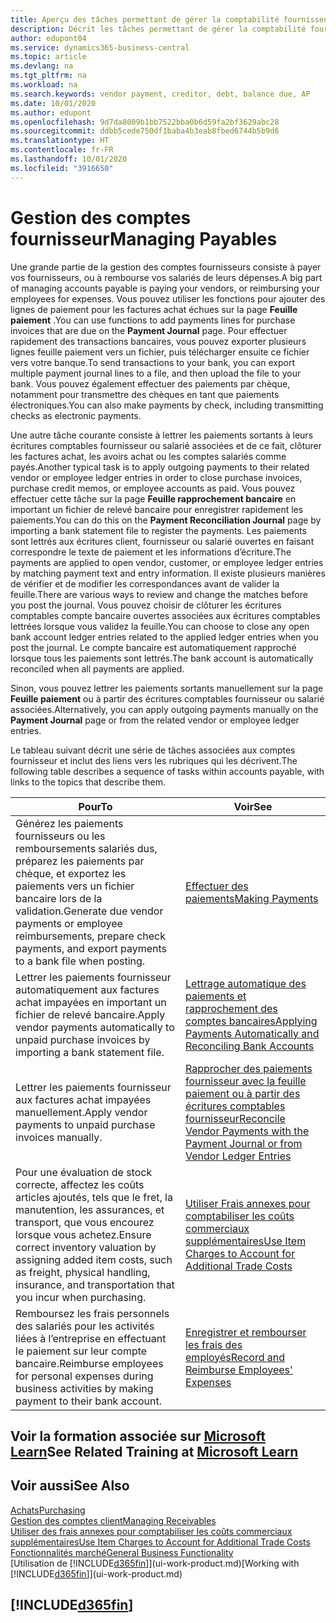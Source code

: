 ```yaml
---
title: Aperçu des tâches permettant de gérer la comptabilité fournisseur| Microsoft Docs
description: Décrit les tâches permettant de gérer la comptabilité fournisseur, par exemple, le paiement des créditeurs ou le lettrage de paiements sortants dans la comptabilité pour clôturer des factures ou des avoirs.
author: edupont04
ms.service: dynamics365-business-central
ms.topic: article
ms.devlang: na
ms.tgt_pltfrm: na
ms.workload: na
ms.search.keywords: vendor payment, creditor, debt, balance due, AP
ms.date: 10/01/2020
ms.author: edupont
ms.openlocfilehash: 9d7da8009b1bb7522bba0b6d59fa2bf3629abc28
ms.sourcegitcommit: ddbb5cede750df1baba4b3eab8fbed6744b5b9d6
ms.translationtype: HT
ms.contentlocale: fr-FR
ms.lasthandoff: 10/01/2020
ms.locfileid: "3916650"
---
```

# <a name="managing-payables"></a><span data-ttu-id="e8799-103">Gestion des comptes fournisseur</span><span class="sxs-lookup"><span data-stu-id="e8799-103">Managing Payables</span></span>

<span data-ttu-id="e8799-104">Une grande partie de la gestion des comptes fournisseurs consiste à payer vos fournisseurs, ou à rembourse vos salariés de leurs dépenses.</span><span class="sxs-lookup"><span data-stu-id="e8799-104">A big part of managing accounts payable is paying your vendors, or reimbursing your employees for expenses.</span></span> <span data-ttu-id="e8799-105">Vous pouvez utiliser les fonctions pour ajouter des lignes de paiement pour les factures achat échues sur la page **Feuille paiement** .</span><span class="sxs-lookup"><span data-stu-id="e8799-105">You can use functions to add payments lines for purchase invoices that are due on the **Payment Journal** page.</span></span> <span data-ttu-id="e8799-106">Pour effectuer rapidement des transactions bancaires, vous pouvez exporter plusieurs lignes feuille paiement vers un fichier, puis télécharger ensuite ce fichier vers votre banque.</span><span class="sxs-lookup"><span data-stu-id="e8799-106">To send transactions to your bank, you can export multiple payment journal lines to a file, and then upload the file to your bank.</span></span> <span data-ttu-id="e8799-107">Vous pouvez également effectuer des paiements par chèque, notamment pour transmettre des chèques en tant que paiements électroniques.</span><span class="sxs-lookup"><span data-stu-id="e8799-107">You can also make payments by check, including transmitting checks as electronic payments.</span></span>

<span data-ttu-id="e8799-108">Une autre tâche courante consiste à lettrer les paiements sortants à leurs écritures comptables fournisseur ou salarié associées et de ce fait, clôturer les factures achat, les avoirs achat ou les comptes salariés comme payés.</span><span class="sxs-lookup"><span data-stu-id="e8799-108">Another typical task is to apply outgoing payments to their related vendor or employee ledger entries in order to close purchase invoices, purchase credit memos, or employee accounts as paid.</span></span> <span data-ttu-id="e8799-109">Vous pouvez effectuer cette tâche sur la page **Feuille rapprochement bancaire** en important un fichier de relevé bancaire pour enregistrer rapidement les paiements.</span><span class="sxs-lookup"><span data-stu-id="e8799-109">You can do this on the **Payment Reconciliation Journal** page by importing a bank statement file to register the payments.</span></span> <span data-ttu-id="e8799-110">Les paiements sont lettrés aux écritures client, fournisseur ou salarié ouvertes en faisant correspondre le texte de paiement et les informations d’écriture.</span><span class="sxs-lookup"><span data-stu-id="e8799-110">The payments are applied to open vendor, customer, or employee ledger entries by matching payment text and entry information.</span></span> <span data-ttu-id="e8799-111">Il existe plusieurs manières de vérifier et de modifier les correspondances avant de valider la feuille.</span><span class="sxs-lookup"><span data-stu-id="e8799-111">There are various ways to review and change the matches before you post the journal.</span></span> <span data-ttu-id="e8799-112">Vous pouvez choisir de clôturer les écritures comptables compte bancaire ouvertes associées aux écritures comptables lettrées lorsque vous validez la feuille.</span><span class="sxs-lookup"><span data-stu-id="e8799-112">You can choose to close any open bank account ledger entries related to the applied ledger entries when you post the journal.</span></span> <span data-ttu-id="e8799-113">Le compte bancaire est automatiquement rapproché lorsque tous les paiements sont lettrés.</span><span class="sxs-lookup"><span data-stu-id="e8799-113">The bank account is automatically reconciled when all payments are applied.</span></span>

<span data-ttu-id="e8799-114">Sinon, vous pouvez lettrer les paiements sortants manuellement sur la page **Feuille paiement** ou à partir des écritures comptables fournisseur ou salarié associées.</span><span class="sxs-lookup"><span data-stu-id="e8799-114">Alternatively, you can apply outgoing payments manually on the **Payment Journal** page or from the related vendor or employee ledger entries.</span></span>

<span data-ttu-id="e8799-115">Le tableau suivant décrit une série de tâches associées aux comptes fournisseur et inclut des liens vers les rubriques qui les décrivent.</span><span class="sxs-lookup"><span data-stu-id="e8799-115">The following table describes a sequence of tasks within accounts payable, with links to the topics that describe them.</span></span>

| <span data-ttu-id="e8799-116">Pour</span><span class="sxs-lookup"><span data-stu-id="e8799-116">To</span></span> | <span data-ttu-id="e8799-117">Voir</span><span class="sxs-lookup"><span data-stu-id="e8799-117">See</span></span> |
| --- | --- |
| <span data-ttu-id="e8799-118">Générez les paiements fournisseurs ou les remboursements salariés dus, préparez les paiements par chèque, et exportez les paiements vers un fichier bancaire lors de la validation.</span><span class="sxs-lookup"><span data-stu-id="e8799-118">Generate due vendor payments or employee reimbursements, prepare check payments, and export payments to a bank file when posting.</span></span> |[<span data-ttu-id="e8799-119">Effectuer des paiements</span><span class="sxs-lookup"><span data-stu-id="e8799-119">Making Payments</span></span>](payables-make-payments.md) |
| <span data-ttu-id="e8799-120">Lettrer les paiements fournisseur automatiquement aux factures achat impayées en important un fichier de relevé bancaire.</span><span class="sxs-lookup"><span data-stu-id="e8799-120">Apply vendor payments automatically to unpaid purchase invoices by importing a bank statement file.</span></span> |[<span data-ttu-id="e8799-121">Lettrage automatique des paiements et rapprochement des comptes bancaires</span><span class="sxs-lookup"><span data-stu-id="e8799-121">Applying Payments Automatically and Reconciling Bank Accounts</span></span>](receivables-apply-payments-auto-reconcile-bank-accounts.md) |
| <span data-ttu-id="e8799-122">Lettrer les paiements fournisseur aux factures achat impayées manuellement.</span><span class="sxs-lookup"><span data-stu-id="e8799-122">Apply vendor payments to unpaid purchase invoices manually.</span></span> |[<span data-ttu-id="e8799-123">Rapprocher des paiements fournisseur avec la feuille paiement ou à partir des écritures comptables fournisseur</span><span class="sxs-lookup"><span data-stu-id="e8799-123">Reconcile Vendor Payments with the Payment Journal or from Vendor Ledger Entries</span></span>](payables-how-apply-purchase-transactions-manually.md) |
|<span data-ttu-id="e8799-124">Pour une évaluation de stock correcte, affectez les coûts articles ajoutés, tels que le fret, la manutention, les assurances, et transport, que vous encourez lorsque vous achetez.</span><span class="sxs-lookup"><span data-stu-id="e8799-124">Ensure correct inventory valuation by assigning added item costs, such as freight, physical handling, insurance, and transportation that you incur when purchasing.</span></span>|[<span data-ttu-id="e8799-125">Utiliser Frais annexes pour comptabiliser les coûts commerciaux supplémentaires</span><span class="sxs-lookup"><span data-stu-id="e8799-125">Use Item Charges to Account for Additional Trade Costs</span></span>](payables-how-assign-item-charges.md)|
|<span data-ttu-id="e8799-126">Remboursez les frais personnels des salariés pour les activités liées à l’entreprise en effectuant le paiement sur leur compte bancaire.</span><span class="sxs-lookup"><span data-stu-id="e8799-126">Reimburse employees for personal expenses during business activities by making payment to their bank account.</span></span>|[<span data-ttu-id="e8799-127">Enregistrer et rembourser les frais des employés</span><span class="sxs-lookup"><span data-stu-id="e8799-127">Record and Reimburse Employees' Expenses</span></span>](finance-how-record-reimburse-employee-expenses.md)|

## <a name="see-related-training-at-microsoft-learn"></a><span data-ttu-id="e8799-128">Voir la formation associée sur [Microsoft Learn](/learn/paths/process-customer-vendor-payments-dynamics-365-business-central/)</span><span class="sxs-lookup"><span data-stu-id="e8799-128">See Related Training at [Microsoft Learn](/learn/paths/process-customer-vendor-payments-dynamics-365-business-central/)</span></span>

## <a name="see-also"></a><span data-ttu-id="e8799-129">Voir aussi</span><span class="sxs-lookup"><span data-stu-id="e8799-129">See Also</span></span>
[<span data-ttu-id="e8799-130">Achats</span><span class="sxs-lookup"><span data-stu-id="e8799-130">Purchasing</span></span>](purchasing-manage-purchasing.md)  
[<span data-ttu-id="e8799-131">Gestion des comptes client</span><span class="sxs-lookup"><span data-stu-id="e8799-131">Managing Receivables</span></span>](receivables-manage-receivables.md)  
[<span data-ttu-id="e8799-132">Utiliser des frais annexes pour comptabiliser les coûts commerciaux supplémentaires</span><span class="sxs-lookup"><span data-stu-id="e8799-132">Use Item Charges to Account for Additional Trade Costs</span></span>](payables-how-assign-item-charges.md)  
[<span data-ttu-id="e8799-133">Fonctionnalités marché</span><span class="sxs-lookup"><span data-stu-id="e8799-133">General Business Functionality</span></span>](ui-across-business-areas.md)  
<span data-ttu-id="e8799-134">[Utilisation de [!INCLUDE[d365fin](includes/d365fin_md.md)]](ui-work-product.md)</span><span class="sxs-lookup"><span data-stu-id="e8799-134">[Working with [!INCLUDE[d365fin](includes/d365fin_md.md)]](ui-work-product.md)</span></span>

## [!INCLUDE[d365fin](includes/free_trial_md.md)]  
